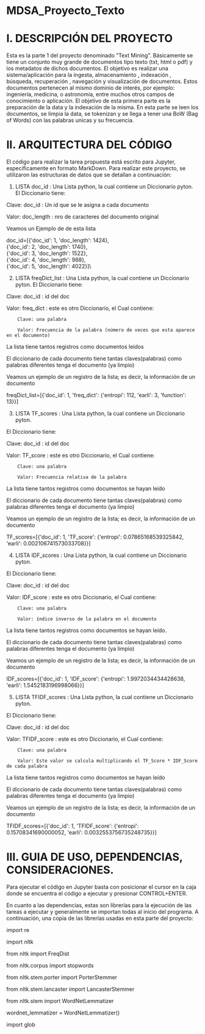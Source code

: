 # MDSA_Proyecto_Texto
# I. DESCRIPCIÓN DEL PROYECTO
Esta es la parte 1 del proyecto denominado "Text Mining".
Básicamente se tiene un conjunto muy grande de documentos tipo texto (txt, html o pdf) y los  metadatos de dichos documentos. El objetivo es realizar una sistema/aplicación para la ingesta,   almacenamiento , indexación , búsqueda, recuperación , navegación y visualización de documentos. Estos documentos pertenecen al mismo dominio de interés, por ejemplo: ingeniería, medicina, o astronomía, entre muchos otros campos de conocimiento o aplicación.
El objetivo de esta primera parte es la preparación de la data y la indexación de la misma. En esta parte se leen los documentos, se limpia la data, se tokenizan y se llega a tener una BoW (Bag of Words) con las palabras unicas y su frecuencia.

# II. ARQUITECTURA DEL CÓDIGO
El código para realizar la tarea propuesta está escrito para Jupyter, específicamente en formato MarkDown.
Para realizar este proyecto, se utilizaron las estructuras de datos que se detallan a continuación:

 1. LISTA doc_id : Una Lista python, la cual contiene un Diccionario pyton. 
 El Diccionario tiene: 
 
 Clave: doc_id : Un id que se le asigna a cada documento
 
 Valor: doc_length : nro de caracteres del documento original
 
 Veamos un Ejemplo de de esta lista

doc_id=[{'doc_id': 1, 'doc_length': 1424},\
        {'doc_id': 2, 'doc_length': 1740},\
        {'doc_id': 3, 'doc_length': 1522},\
        {'doc_id': 4, 'doc_length': 988},\
        {'doc_id': 5, 'doc_length': 4022}]\
        
 2. LISTA freqDict_list : Una Lista python, la cual contiene un Diccionario pyton.
 El Diccionario tiene: 
 
 Clave: doc_id : id del doc
 
 Valor: freq_dict : este es otro Diccionario, el Cual contiene:
 
        Clave: una palabra
        
        Valor: Frecuencia de la palabra (número de veces que esta aparece en el documento)
        
 La lista tiene tantos registros como documentos leídos
 
 El diccionario de cada documento tiene tantas claves(palabras) como palabras diferentes tenga el documento (ya limpio)
 
 Veamos un ejemplo de un registro de la lista; es decir, la información de un documento

freqDict_list=[{'doc_id': 1, 'freq_dict': {'entropi': 112, 'earli': 3, 'function': 13}}]


 3. LISTA TF_scores : Una Lista python, la cual contiene un Diccionario pyton.
 
 El Diccionario tiene: 
 
 Clave: doc_id : id del doc
 
 Valor: TF_score : este es otro Diccionario, el Cual contiene:
 
        Clave: una palabra
        
        Valor: Frecuencia relativa de la palabra
        
 La lista tiene tantos registros como documentos se hayan leído
 
 El diccionario de cada documento tiene tantas claves(palabras) como palabras diferentes tenga el documento (ya limpio)

Veamos un ejemplo de un registro de la lista; es decir, la información de un documento

TF_scores=[{'doc_id': 1, 'TF_score': {'entropi': 0.07865168539325842, 'earli': 0.002106741573033708}}]



 4. LISTA IDF_scores : Una Lista python, la cual contiene un Diccionario pyton.
 
 El Diccionario tiene: 
 
 Clave: doc_id : id del doc
 
 Valor: IDF_score : este es otro Diccionario, el Cual contiene:
 
        Clave: una palabra
        
        Valor: índice inverso de la palabra en el documento
        
 La lista tiene tantos registros como documentos se hayan leído.
 
 El diccionario de cada documento tiene tantas claves(palabras) como palabras diferentes tenga el documento (ya limpio)
 
 Veamos un ejemplo de un registro de la lista; es decir, la información de un documento

IDF_scores=[{'doc_id': 1, 'IDF_score': {'entropi': 1.9972034434428638, 'earli': 1.5452183196998066}}]


 5. LISTA TFIDF_scores : Una Lista python, la cual contiene un Diccionario pyton.
 
 El Diccionario tiene: 
 
 Clave: doc_id : id del doc
 
 Valor: TFIDF_score : este es otro Diccionario, el Cual contiene:
 
        Clave: una palabra
        
        Valor: Este valor se calcula multiplicando el TF_Score * IDF_Score de cada palabra
        
 La lista tiene tantos registros como documentos se hayan leído
 
 El diccionario de cada documento tiene tantas claves(palabras) como palabras diferentes tenga el documento (ya limpio)
 
 Veamos un ejemplo de un registro de la lista; es decir, la información de un documento
 
TFIDF_scores=[{'doc_id': 1, 'TFIDF_score': {'entropi': 0.15708341690000052, 'earli': 0.0032553756735248735}}]



# III. GUIA DE USO, DEPENDENCIAS, CONSIDERACIONES.
Para ejecutar el código en Jupyter basta con posicionar el cursor en la caja donde se encuentra el código a ejecutar y presionar CONTROL+ENTER.

En cuanto a las dependencias, estas son librerías para la ejecución de las tareas a ejecutar y generalmente se importan todas al inicio del programa. A continuación, una copia de las librerías usadas en esta parte del proyecto:

import re

import nltk

from nltk import FreqDist

from nltk.corpus import stopwords

from nltk.stem.porter import PorterStemmer

from nltk.stem.lancaster import LancasterStemmer

from nltk.stem import WordNetLemmatizer

wordnet_lemmatizer = WordNetLemmatizer()

import glob


